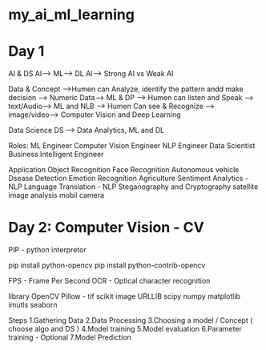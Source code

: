 # my_ai_ml_learning

Day 1
===============================
AI & DS 
  AI--> ML--> DL
AI--> Strong AI vs Weak AI

Data & Concept
   -->Humen can Analyze, identify the pattern andd make decision  --> Numeric Data--> ML & DP
   --> Humen can listen and Speak --> text/Audio--> ML and NLB
   --> Humen Can see & Recognize --> image/video--> Computer Vision and Deep Learning

Data Science DS --> Data Analytics, ML and DL 

Roles:
  ML Engineer
  Computer Vision Engineer
  NLP Engineer
  Data Scientist
  Business Intelligent Engineer

Application
   Object Recognition
   Face Recognition
   Autonomous vehicle
   Dsease Detection
   Emotion Recognition
   Agriculture
   Sentiment Analytics - NLP
   Language Translation - NLP
   Steganography and Cryptography
   satellite image analysis
   mobil camera

Day 2:   Computer Vision - CV
====================================
PIP - python interpretor

pip install python-opencv
pip install python-contrib-opencv

FPS - Frame Per Second
OCR - Optical character recognition

library
   OpenCV
   Pillow - tif
   scikit image
   URLLIB
   scipy
   numpy
   matplotlib
   imutls
   seaborn

Steps
    1.Gathering Data
    2.Data Processing
    3.Choosing a model / Concept  ( choose algo and DS ) 
    4.Model training
    5.Model evaluation
    6.Parameter training - Optional 
    7.Model Prediction 
    
    
